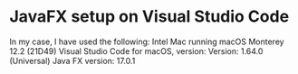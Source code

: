 # JavaFX setup on Visual Studio Code

In my case, I have used the following:
Intel Mac running macOS Monterey 12.2 (21D49)
Visual Studio Code for macOS, version: Version: 1.64.0 (Universal)
Java FX version: 17.0.1
